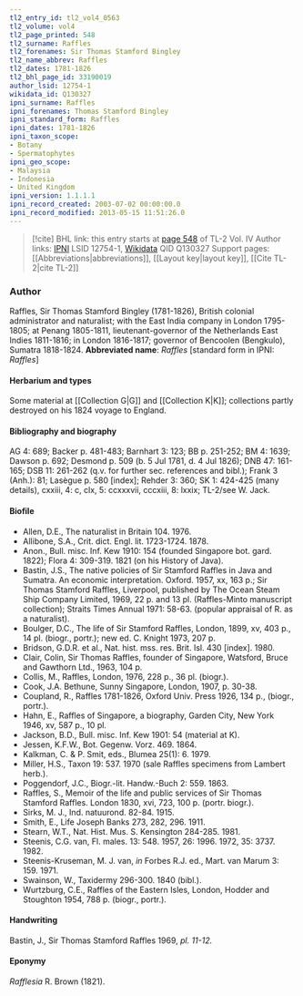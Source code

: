 ```yaml
---
tl2_entry_id: tl2_vol4_0563
tl2_volume: vol4
tl2_page_printed: 548
tl2_surname: Raffles
tl2_forenames: Sir Thomas Stamford Bingley
tl2_name_abbrev: Raffles
tl2_dates: 1781-1826
tl2_bhl_page_id: 33190019
author_lsid: 12754-1
wikidata_id: Q130327
ipni_surname: Raffles
ipni_forenames: Thomas Stamford Bingley
ipni_standard_form: Raffles
ipni_dates: 1781-1826
ipni_taxon_scope: 
- Botany
- Spermatophytes
ipni_geo_scope: 
- Malaysia
- Indonesia
- United Kingdom
ipni_version: 1.1.1.1
ipni_record_created: 2003-07-02 00:00:00.0
ipni_record_modified: 2013-05-15 11:51:26.0
---
```


> [!cite] BHL link: this entry starts at [page 548](https://www.biodiversitylibrary.org/page/33190019) of TL-2 Vol. IV
> Author links: [IPNI](https://www.ipni.org/a/12754-1) LSID 12754-1, [Wikidata](https://www.wikidata.org/wiki/Q130327) QID Q130327
> Support pages: [[Abbreviations|abbreviations]], [[Layout key|layout key]], [[Cite TL-2|cite TL-2]]

### Author

Raffles, Sir Thomas Stamford Bingley (1781-1826), British colonial administrator and naturalist; with the East India company in London 1795-1805; at Penang 1805-1811, lieutenant-governor of the Netherlands East Indies 1811-1816; in London 1816-1817; governor of Bencoolen (Bengkulo), Sumatra 1818-1824. 
**Abbreviated name**: *Raffles* \[standard form in IPNI: *Raffles*\]

#### Herbarium and types

Some material at [[Collection G|G]] and [[Collection K|K]]; collections partly destroyed on his 1824 voyage to England.

#### Bibliography and biography

AG 4: 689; Backer p. 481-483; Barnhart 3: 123; BB p. 251-252; BM 4: 1639; Dawson p. 692; Desmond p. 509 (b. 5 Jul 1781, d. 4 Jul 1826); DNB 47: 161-165; DSB 11: 261-262 (q.v. for further sec. references and bibl.); Frank 3 (Anh.): 81; Lasègue p. 580 \[index\]; Rehder 3: 360; SK 1: 424-425 (many details), cxxiii, 4: c, clx, 5: ccxxxvii, cccxiii, 8: lxxix; TL-2/see W. Jack.

#### Biofile

- Allen, D.E., The naturalist in Britain 104. 1976.
- Allibone, S.A., Crit. dict. Engl. lit. 1723-1724. 1878.
- Anon., Bull. misc. Inf. Kew 1910: 154 (founded Singapore bot. gard. 1822); Flora 4: 309-319. 1821 (on his History of Java).
- Bastin, J.S., The native policies of Sir Stamford Raffles in Java and Sumatra. An economic interpretation. Oxford. 1957, xx, 163 p.; Sir Thomas Stamford Raffles, Liverpool, published by The Ocean Steam Ship Company Limited, 1969, 22 p. and 13 pl. (Raffles-Minto manuscript collection); Straits Times Annual 1971: 58-63. (popular appraisal of R. as a naturalist).
- Boulger, D.C., The life of Sir Stamford Raffles, London, 1899, xv, 403 p., 14 pl. (biogr., portr.); new ed. C. Knight 1973, 207 p.
- Bridson, G.D.R. et al., Nat. hist. mss. res. Brit. Isl. 430 \[index\]. 1980.
- Clair, Colin, Sir Thomas Raffles, founder of Singapore, Watsford, Bruce and Gawthorn Ltd., 1963, 104 p.
- Collis, M., Raffles, London, 1976, 228 p., 36 pl. (biogr.).
- Cook, J.A. Bethune, Sunny Singapore, London, 1907, p. 30-38.
- Coupland, R., Raffles 1781-1826, Oxford Univ. Press 1926, 134 p., (biogr., portr.).
- Hahn, E., Raffles of Singapore, a biography, Garden City, New York 1946, xv, 587 p., 10 pl.
- Jackson, B.D., Bull. misc. Inf. Kew 1901: 54 (material at K).
- Jessen, K.F.W., Bot. Gegenw. Vorz. 469. 1864.
- Kalkman, C. & P. Smit, eds., Blumea 25(1): 6. 1979.
- Miller, H.S., Taxon 19: 537. 1970 (sale Raffles specimens from Lambert herb.).
- Poggendorf, J.C., Biogr.-lit. Handw.-Buch 2: 559. 1863.
- Raffles, S., Memoir of the life and public services of Sir Thomas Stamford Raffles. London 1830, xvi, 723, 100 p. (portr. biogr.).
- Sirks, M. J., Ind. natuurond. 82-84. 1915.
- Smith, E., Life Joseph Banks 273, 282, 296. 1911.
- Stearn, W.T., Nat. Hist. Mus. S. Kensington 284-285. 1981.
- Steenis, C.G. van, Fl. males. 13: 548. 1957, 26: 1996. 1972, 35: 3737. 1982.
- Steenis-Kruseman, M. J. van, *in* Forbes R.J. ed., Mart. van Marum 3: 159. 1971.
- Swainson, W., Taxidermy 296-300. 1840 (bibl.).
- Wurtzburg, C.E., Raffles of the Eastern Isles, London, Hodder and Stoughton 1954, 788 p. (biogr., portr.).

#### Handwriting

Bastin, J., Sir Thomas Stamford Raffles 1969, *pl. 11-12.*

#### Eponymy

*Rafflesia* R. Brown (1821).

